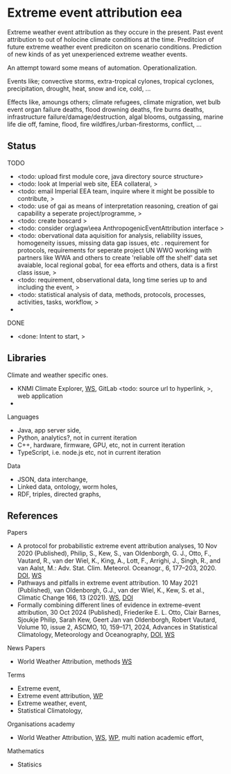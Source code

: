 # Extreme event attribution eea

Extreme weather event attribution as they occure in the present. Past event attribution to out of holocine climate conditions at the time. Preditcion of future extreme weather event prediciton on scenario conditions. Prediction of new kinds of as yet unexperienced extreme weather events.

An attempt toward some means of automation. Operationalization.

Events like; convective storms, extra-tropical cylones, tropical cyclones, precipitation, drought, heat, snow and ice, cold, ...

Effects like, amoungs others; climate refugees, climate migration, wet bulb event organ failure deaths, flood drowning deaths, fire burns deaths, infrastructure failure/damage/destruction, algal blooms, outgassing, marine life die off, famine, flood, fire wildfires,/urban-firestorms, conflict, ...

## Status

TODO
* <todo: upload first module core, java directory source structure>
* <todo: look at Imperial web site, EEA collateral, >
* <todo: email Imperial EEA team, inquire where it might be possible to contribute, >
* <todo: use of gai as means of interpretation reasoning, creation of gai capability a seperate project/programme, >
* <todo: create boscard >
* <todo: consider org\agw\eea AnthropogenicEventAttribution interface >
* <todo: obervational data aquisition for analysis, reliability issues, homogeneity issues, missing data gap issues, etc  . requirement for protocols, requirements for seperate project UN WWO working with partners like WWA and others to create 'reliable off the shelf' data set avaiable, local regional gobal, for eea efforts and others, data is a first class issue, >
* <todo: requirement, observational data, long time series up to and including the event, >
* <todo: statistical analysis of data, methods, protocols, processes, activities, tasks, workflow, >
* 

DONE
* <done: Intent to start, >

## Libraries

Climate and weather specific ones.
* KNMI Climate Explorer, [WS](https://climexp.knmi.nl/start.cgi), GitLab <todo: source url to hyperlink, >,  web application
* 

Languages
* Java, app server side, 
* Python, analytics?, not in current iteration
* C++, hardware, firmware, GPU, etc, not in current iteration
* TypeScript, i.e. node.js etc, not in current iteration

Data
* JSON, data interchange, 
* Linked data, ontology, worm holes, 
* RDF, triples, directed graphs, 

## References

Papers
* A protocol for probabilistic extreme event attribution analyses, 10 Nov 2020 (Published), Philip, S., Kew, S., van Oldenborgh, G. J., Otto, F., Vautard, R., van der Wiel, K., King, A., Lott, F., Arrighi, J., Singh, R., and van Aalst, M.: Adv. Stat. Clim. Meteorol. Oceanogr., 6, 177–203, 2020. [DOI](https://doi.org/10.5194/ascmo-6-177-2020), [WS](https://ascmo.copernicus.org/articles/6/177/2020/)
* Pathways and pitfalls in extreme event attribution. 10 May 2021 (Published), van Oldenborgh, G.J., van der Wiel, K., Kew, S. et al., Climatic Change 166, 13 (2021). [WS](https://link.springer.com/article/10.1007/s10584-021-03071-7), [DOI](https://doi.org/10.1007/s10584-021-03071-7)
* Formally combining different lines of evidence in extreme-event attribution, 30 Oct 2024 (Published), Friederike E. L. Otto, Clair Barnes, Sjoukje Philip, Sarah Kew, Geert Jan van Oldenborgh, Robert Vautard, Volume 10, issue 2, ASCMO, 10, 159–171, 2024, Advances in Statistical Climatology, Meteorology and Oceanography, [DOI](https://doi.org/10.5194/ascmo-10-159-2024), [WS](https://ascmo.copernicus.org/articles/10/159/2024/)

News Papers
* World Weather Attribution, methods [WS](https://www.worldweatherattribution.org/methods/)

Terms
* Extreme event, 
* Extreme event attribution, [WP](https://en.wikipedia.org/wiki/Extreme_event_attribution)
* Extreme weather, event,
* Statistical Climatology,

Organisations academy
* World Weather Attribution, [WS](https://www.worldweatherattribution.org/), [WP](https://en.wikipedia.org/wiki/World_Weather_Attribution), multi nation academic effort, 

Mathematics
* Statisics
